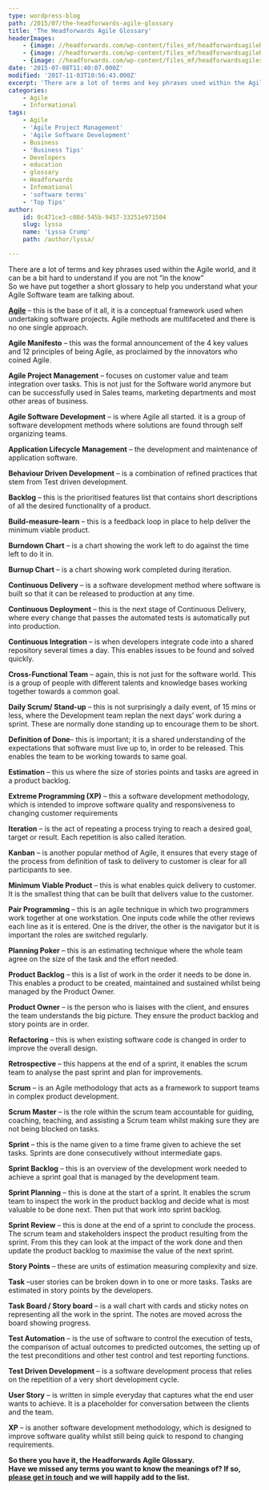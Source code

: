 ```yaml
---
type: wordpress-blog
path: /2015/07/the-headforwards-agile-glossary
title: 'The Headforwards Agile Glossary'
headerImages:
    - {image: //headforwards.com/wp-content/files_mf/headforwardsagileboard.jpg, text: 'Agile Glossary '}
    - {image: //headforwards.com/wp-content/files_mf/headforwardsagileboardforsoftwaredevelopment52.jpg, text: ""}
    - {image: //headforwards.com/wp-content/files_mf/headforwardsagilesoftwareboard.done74.jpg, text: ""}
date: '2015-07-08T11:40:07.000Z'
modified: '2017-11-03T10:56:43.000Z'
excerpt: 'There are a lot of terms and key phrases used within the Agile world, and it can be a bit hard to understand if you are not “in the know” So we have put together a short glossary to help you understand what your Agile Software team are talking about.   Agile – this is …'
categories:
    - Agile
    - Informational
tags:
    - Agile
    - 'Agile Project Management'
    - 'Agile Software Development'
    - Business
    - 'Business Tips'
    - Developers
    - education
    - glossary
    - Headforwards
    - Infomational
    - 'software terms'
    - 'Top Tips'
author:
    id: 0c471ce3-c08d-545b-9457-33251e971504
    slug: lyssa
    name: 'Lyssa Crump'
    path: /author/lyssa/

---
```

There are a lot of terms and key phrases used within the Agile world, and it can be a bit hard to understand if you are not “in the know”  
So we have put together a short glossary to help you understand what your Agile Software team are talking about.

[**Agile**](http://www.headforwards.com/2015/06/what-is-agile/) – this is the base of it all, it is a conceptual framework used when undertaking software projects. Agile methods are multifaceted and there is no one single approach.

**Agile Manifesto** – this was the formal announcement of the 4 key values and 12 principles of being Agile, as proclaimed by the innovators who coined Agile.

**Agile Project Management** – focuses on customer value and team integration over tasks. This is not just for the Software world anymore but can be successfully used in Sales teams, marketing departments and most other areas of business.

**Agile Software Development** – is where Agile all started. it is a group of software development methods where solutions are found through self organizing teams.

**Application Lifecycle Management** – the development and maintenance of application software.

**Behaviour Driven Development** – is a combination of refined practices that stem from Test driven development.

**Backlog** – this is the prioritised features list that contains short descriptions of all the desired functionality of a product.

**Build-measure-learn** – this is a feedback loop in place to help deliver the minimum viable product.

**Burndown Chart** – is a chart showing the work left to do against the time left to do it in.

**Burnup Chart** – is a chart showing work completed during iteration.

**Continuous Delivery** – is a software development method where software is built so that it can be released to production at any time.

**Continuous Deployment** – this is the next stage of Continuous Delivery, where every change that passes the automated tests is automatically put into production.

**Continuous Integration** – is when developers integrate code into a shared repository several times a day. This enables issues to be found and solved quickly.

**Cross-Functional Team** – again, this is not just for the software world. This is a group of people with different talents and knowledge bases working together towards a common goal.

**Daily Scrum/ Stand-up** – this is not surprisingly a daily event, of 15 mins or less, where the Development team replan the next days’ work during a sprint. These are normally done standing up to encourage them to be short.

**Definition of Done**– this is important; it is a shared understanding of the expectations that software must live up to, in order to be released. This enables the team to be working towards to same goal.

**Estimation** – this us where the size of stories points and tasks are agreed in a product backlog.

**Extreme Programming (XP)** – this a software development methodology, which is intended to improve software quality and responsiveness to changing customer requirements

**Iteration** – is the act of repeating a process trying to reach a desired goal, target or result. Each repetition is also called iteration.

**Kanban** – is another popular method of Agile, it ensures that every stage of the process from definition of task to delivery to customer is clear for all participants to see.

**Minimum Viable Product** – this is what enables quick delivery to customer. It is the smallest thing that can be built that delivers value to the customer.

**Pair Programming** – this is an agile technique in which two programmers work together at one workstation. One inputs code while the other reviews each line as it is entered. One is the driver, the other is the navigator but it is important the roles are switched regularly.

**Planning Poker** – this is an estimating technique where the whole team agree on the size of the task and the effort needed.

**Product Backlog** – this is a list of work in the order it needs to be done in. This enables a product to be created, maintained and sustained whilst being managed by the Product Owner.

**Product Owner** – is the person who is liaises with the client, and ensures the team understands the big picture. They ensure the product backlog and story points are in order.

**Refactoring** – this is when existing software code is changed in order to improve the overall design.

**Retrospective** – this happens at the end of a sprint, it enables the scrum team to analyse the past sprint and plan for improvements.

**Scrum** – is an Agile methodology that acts as a framework to support teams in complex product development.

**Scrum Master** – is the role within the scrum team accountable for guiding, coaching, teaching, and assisting a Scrum team whilst making sure they are not being blocked on tasks.

**Sprint** – this is the name given to a time frame given to achieve the set tasks. Sprints are done consecutively without intermediate gaps.

**Sprint Backlog** – this is an overview of the development work needed to achieve a sprint goal that is managed by the development team.

**Sprint Planning** – this is done at the start of a sprint. It enables the scrum team to inspect the work in the product backlog and decide what is most valuable to be done next. Then put that work into sprint backlog.

**Sprint Review** – this is done at the end of a sprint to conclude the process. The scrum team and stakeholders inspect the product resulting from the sprint. From this they can look at the impact of the work done and then update the product backlog to maximise the value of the next sprint.

**Story Points** – these are units of estimation measuring complexity and size.

**Task** –user stories can be broken down in to one or more tasks. Tasks are estimated in story points by the developers.

**Task Board / Story board** – is a wall chart with cards and sticky notes on representing all the work in the sprint. The notes are moved across the board showing progress.

**Test Automation** – is the use of software to control the execution of tests, the comparison of actual outcomes to predicted outcomes, the setting up of the test preconditions and other test control and test reporting functions.

**Test Driven Development** – is a software development process that relies on the repetition of a very short development cycle.

**User Story** – is written in simple everyday that captures what the end user wants to achieve. It is a placeholder for conversation between the clients and the team.

**XP** – is another software development methodology, which is designed to improve software quality whilst still being quick to respond to changing requirements.

**So there you have it, the Headforwards Agile Glossary.**  
**Have we missed any terms you want to know the meanings of? If so, [please get in touch](http://www.headforwards.com/contactus/) and we will happily add to the list.**
